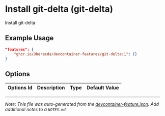 
# Install git-delta (git-delta)

Install git-delta

## Example Usage

```json
"features": {
    "ghcr.io/Oberacda/devcontainer-features/git-delta:1": {}
}
```

## Options

| Options Id | Description | Type | Default Value |
|-----|-----|-----|-----|




---

_Note: This file was auto-generated from the [devcontainer-feature.json](https://github.com/Oberacda/devcontainer-features/blob/main/src/git-delta/devcontainer-feature.json).  Add additional notes to a `NOTES.md`._
